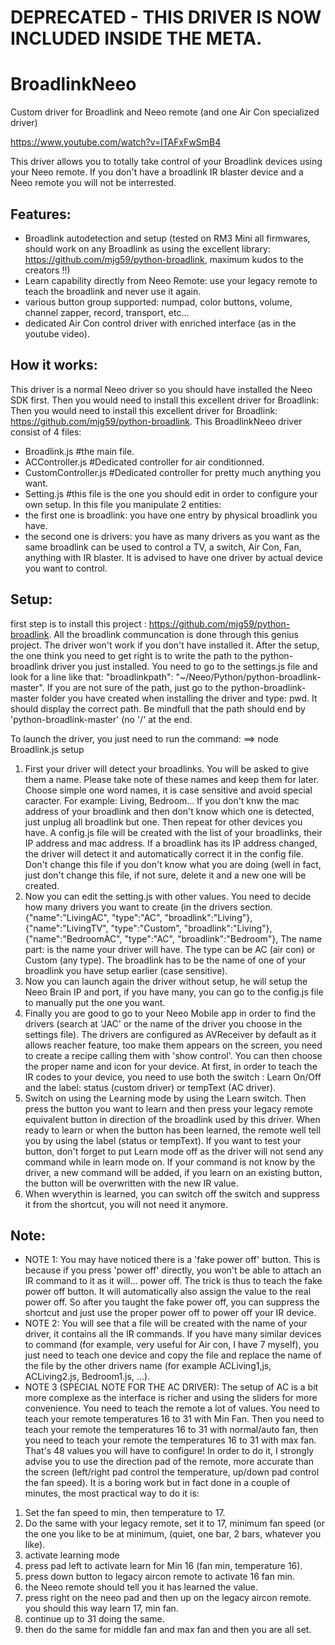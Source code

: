 
# DEPRECATED - THIS DRIVER IS NOW INCLUDED INSIDE THE META.

# BroadlinkNeeo
Custom driver for Broadlink and Neeo remote (and one Air Con specialized driver)

https://www.youtube.com/watch?v=lTAFxFwSmB4

This driver allows you to totally take control of your Broadlink devices using your Neeo remote.
If you don't have a broadlink IR blaster device and a Neeo remote you will not be interrested.


## Features:
- Broadlink autodetection and setup (tested on RM3 Mini all firmwares, should work on any Broadlink as using the excellent library: https://github.com/mjg59/python-broadlink, maximum kudos to the creators !!)
- Learn capability directly from Neeo Remote: use your legacy remote to teach the broadlink and never use it again.
- various button group supported: numpad, color buttons, volume, channel zapper, record, transport, etc...
- dedicated Air Con control driver with enriched interface (as in the youtube video).

## How it works:
This driver is a normal Neeo driver so you should have installed the Neeo SDK first.
Then you would need to install this excellent driver for Broadlink: Then you would need to install this excellent driver for Broadlink: https://github.com/mjg59/python-broadlink.
This BroadlinkNeeo driver consist of 4 files:
- Broadlink.js #the main file.
- ACController.js #Dedicated controller for air conditionned.
- CustomController.js #Dedicated controller for pretty much anything you want.
- Setting.js #this file is the one you should edit in order to configure your own setup.
In this file you manipulate 2 entities: 
- the first one is broadlink: you have one entry by physical broadlink you have.
- the second one is drivers: you have as many drivers as you want as the same broadlink can be used to control a TV, a switch, Air Con, Fan, anything with IR blaster. It is advised to have one driver by actual device you want to control.

## Setup: 
first step is to install this project : https://github.com/mjg59/python-broadlink.
All the broadlink communcation is done through this genius project. The driver won't work if you don't have installed it.
After the setup, the one think you need to get right is to write the path to the python-broadlink driver you just installed. 
You need to go to the settings.js file and look for a line like that:
"broadlinkpath": "~/Neeo/Python/python-broadlink-master".
If you are not sure of the path, just go to the python-broadlink-master folder you have created when installing the driver and type: pwd. It should display the correct path.
Be mindfull that the path should end by 'python-broadlink-master' (no '/' at the end.

To launch the driver, you just need to run the command:
==> node Broadlink.js setup
1. First your driver will detect your broadlinks. You will be asked to give them a name. Please take note of these names and keep them for later. Choose simple one word names, it is case sensitive and avoid special caracter. For example: Living, Bedroom... If you don't knw the mac address of your broadlink and then don't know which one is detected, just unplug all broadlink but one. Then repeat for other devices you have.
A config.js file will be created with the list of your broadlinks, their IP address and mac address. If a broadlink has its IP address changed, the driver will detect it and automatically correct it in the config file. Don't change this file if you don't know what you are doing (well in fact, just don't change this file, if not sure, delete it and a new one will be created.
2. Now you can edit the setting.js with other values. You need to decide how many drivers you want to create (in the drivers section.
        {"name":"LivingAC", "type":"AC", "broadlink":"Living"},
        {"name":"LivingTV", "type":"Custom", "broadlink":"Living"},
        {"name":"BedroomAC", "type":"AC", "broadlink":"Bedroom"},
        The name part: is the name your driver will have. 
        The type can be AC (air con) or Custom (any type). 
        The broadlink has to be the name of one of your broadlink you have setup earlier (case sensitive).
3. Now you can launch again the driver without setup, he will setup the Neeo Brain IP and port, if you have many, you can go to the config.js file to manually put the one you want.
4. Finally you are good to go to your Neeo Mobile app in order to find the drivers (search at 'JAC' or the name of the driver you choose in the settings file). The drivers are configured as AVReceiver by default as it allows reacher feature, too make them appears on the screen, you need to create a recipe calling them with 'show control'. You can then choose the proper name and icon for your device.
At first, in order to teach the IR codes to your device, you need to use both the switch : Learn On/Off and the label: status (custom driver) or tempText (AC driver).
5. Switch on using the Learning mode by using the Learn switch. Then press the button you want to learn and then press your legacy remote equivalent button in direction of the broadlink used by this driver. When ready to learn or when the button has been learned, the remote well tell you by using the label (status or tempText).
If you want to test your button, don't forget to put Learn mode off as the driver will not send any command while in learn mode on. If your command is not know by the driver, a new command will be added, if you learn on an existing button, the button will be overwritten with the new IR value.
6. When wverythin is learned, you can switch off the switch and suppress it from the shortcut, you will not need it anymore.

## Note:

- NOTE 1: You may have noticed there is a 'fake power off' button. This is because if you press 'power off' directly, you won't be able to attach an IR command to it as it will... power off. The trick is thus to teach the fake power off button. It will automatically also assign the value to the real power off. So after you taught the fake power off, you can suppress the shortcut and just use the proper power off to power off your IR device.
- NOTE 2: You will see that a file will be created with the name of your driver, it contains all the IR commands. If you have many similar devices to command (for example, very useful for Air con, I have 7 myself), you just need to teach one device and copy the file and replace the name of the file by the other drivers name (for example ACLiving1,js, ACLiving2.js, Bedroom1.js, ...).
- NOTE 3 (SPECIAL NOTE FOR THE AC DRIVER): The setup of AC is a bit more complexe as the interface is richer and using the sliders for more convenience. You need to teach the remote a lot of values. You need to teach your remote temperatures 16 to 31 with Min Fan. Then you need to teach your remote the temperatures 16 to 31 with normal/auto fan, then you need to teach your remote the temperatures 16 to 31 with max fan.
That's 48 values you will have to configure!
In order to do it, I strongly advise you to use the direction pad of the remote, more accurate than the screen (left/right pad control the temperature, up/down pad control the fan speed).
It is a boring work but in fact done in a couple of minutes, the most practical way to do it is:
1. Set the fan speed to min, then temperature to 17.
2. Do the same with your legacy remote, set it to 17, minimum fan speed (or the one you like to be at minimum, (quiet, one bar, 2 bars, whatever you like).
3. activate learning mode
4. press pad left to activate learn for Min 16 (fan min, temperature 16).
5. press down button to legacy aircon remote to activate 16 fan min.
6. the Neeo remote should tell you it has learned the value.
7. press right on the neeo pad and then up on the legacy aircon remote. you should this way learn 17, min fan.
8. continue up to 31 doing the same.
9. then do the same for middle fan and max fan and then you are all set.

